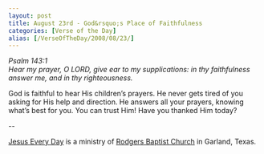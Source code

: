 ```yaml
---
layout: post
title: August 23rd - God&rsquo;s Place of Faithfulness
categories: [Verse of the Day]
alias: [/VerseOfTheDay/2008/08/23/]
---
```


_Psalm 143:1  
Hear my prayer, O LORD, give ear to my supplications: in thy
faithfulness answer me, and in thy righteousness._

God is faithful to hear His children&rsquo;s prayers. He never gets
tired of you asking for His help and direction. He answers all your
prayers, knowing what&rsquo;s best for you. You can trust Him! Have
you thanked Him today?

 --

<a href=http://jesuseveryday.net>Jesus Every Day</a> is a ministry of <a href=http://rodgersbaptist.net>Rodgers Baptist Church</a> in Garland, Texas.
